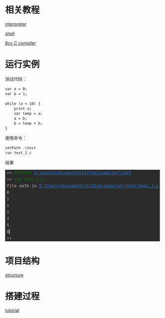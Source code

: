 # 相关教程

[interpreter](http://www.craftinginterpreters.com/)

[shell](https://brennan.io/2015/01/16/write-a-shell-in-c/)

[8cc C compiler](https://github.com/rui314/8cc)

# 运行实例

测试代码：

```
var a = 0;
var b = 1;

while (a < 10) {
    print a;
    var temp = a;
    a = b;
    b = temp + b;
}
```

使用命令：

```
setPath .\test
run test_1.c
```

结果

![](.\doc\resource\test.png)

# 项目结构

[structure](./doc/structure.md)

# 搭建过程

[tutorial](./doc/tutorial.md)

